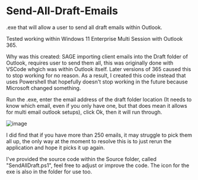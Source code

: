 # Send-All-Draft-Emails
.exe that will allow a user to send all draft emails within Outlook.

Tested working within Windows 11 Enterprise Multi Session with Outlook 365.

Why was this created: 
SAGE importing client emails into the Draft folder of Outlook, requires user to send them all, this was originally done with VSCode whgich was within Outlook itself. Later versions of 365 caused this to stop working for no reason.
As a result, I created this code instead that uses Powershell that hopefully doesn't stop working in the future because Microsoft changed something.

Run the .exe, enter the email address of the draft folder location (It needs to know which email, even if you only have one, but that does mean it allows for multi email outlook setups), click Ok, then it will run through.

![image](https://github.com/itsharryshelton/Send-All-Draft-Emails/assets/136495601/7d8a704f-285a-4e67-be3b-465413105a50)

I did find that if you have more than 250 emails, it may struggle to pick them all up, the only way at the moment to resolve this is to just rerun the application and hope it picks it up again.

I've provided the source code within the Source folder, called "SendAllDraft.ps1", feel free to adjust or improve the code. The icon for the exe is also in the folder for use too.

